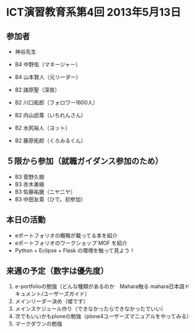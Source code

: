 # ICT演習教育系第4回 2013年5月13日
## 参加者
* 神谷先生
* B4 中野佑（マネージャー）
* B4 山本賢人（元リーダー）

* B2 諸原聖（深夜）
* B2 川口拓郎（フォロワー1600人）
* B2 内山武尊（いちれんさん）
* B2 水尻裕人（ヨット）
* B2 藤原拓郎（くろみるくん）

## ５限から参加（就職ガイダンス参加のため）
* B3 菅野久樹
* B3 赤木勇極
* B3 佐藤祐磨（ニヤニヤ）
* B3 中田友貴（ひで。初参加）


## 本日の活動
* eポートフォリオの概略が載ってる本を紹介
* eポートフォリオのワークショップ MOF を紹介
* Python + Eclipse + Flask の環境を触って見よう！

## 来週の予定（数字は優先度）
1. e-portfolioの勉強（どんな種類があるのか　Mahara触る mahara日本語ドキュメント/ユーザーズガイド）
2. メインリーダー決め（嘘です）
1. メインスケジュール作り（できなかったらできなかったでいい）
4. 次でもいいかもploneの勉強（plone4ユーザーズマニュアルをやってみる）
5. マークダウンの勉強